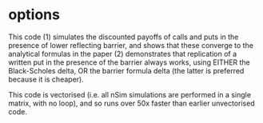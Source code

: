 # options

This code 
(1) simulates the discounted payoffs of calls and puts in the presence of lower reflecting barrier, and shows that these converge to the analytical formulas in the paper 
(2) demonstrates that replication of a written put in the presence of the barrier always works, using EITHER the 
Black-Scholes delta, OR the barrier formula delta (the latter is preferred because it is cheaper).

This code is vectorised (i.e. all nSim simulations are performed in a single matrix, with no loop), and so runs over 50x faster than earlier unvectorised code.


